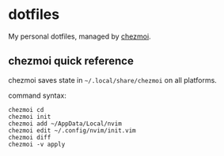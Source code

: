 # dotfiles

My personal dotfiles, managed by [chezmoi](https://github.com/twpayne/chezmoi).

## chezmoi quick reference

chezmoi saves state in `~/.local/share/chezmoi` on all platforms.

command syntax:

```shell
chezmoi cd
chezmoi init
chezmoi add ~/AppData/Local/nvim
chezmoi edit ~/.config/nvim/init.vim
chezmoi diff
chezmoi -v apply
```
